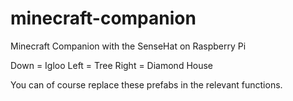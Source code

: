 # minecraft-companion
Minecraft Companion with the SenseHat on Raspberry Pi

Down = Igloo
Left = Tree
Right = Diamond House

You can of course replace these prefabs in the relevant functions.
